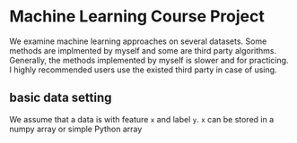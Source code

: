 # Machine Learning Course Project
We examine machine learning approaches on several datasets.
Some methods are implmented by myself and some are third party algorithms.
Generally, the methods implemented by myself is slower and for practicing.
I highly recommended users use the existed third party in case of using.
## basic data setting
We assume that a data is with feature `x` and label `y`.
`x` can be stored in a numpy array or simple Python array
